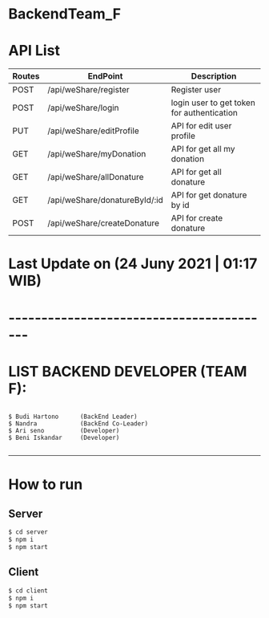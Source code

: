# BackendTeam_F

# API List

| Routes | EndPoint                      | Description                                |
| ------ | ----------------------------- | ------------------------------------------ |
| POST   | /api/weShare/register         | Register user                              |
| POST   | /api/weShare/login            | login user to get token for authentication |
| PUT    | /api/weShare/editProfile      | API for edit user profile                  |
| GET    | /api/weShare/myDonation       | API for get all my donation                |
| GET    | /api/weShare/allDonature      | API for get all donature                   |
| GET    | /api/weShare/donatureById/:id | API for get donature by id                 |
| POST   | /api/weShare/createDonature   | API for create donature                    |

# Last Update on (24 Juny 2021 | 01:17 WIB)

# -----------------------------------------

# LIST BACKEND DEVELOPER (TEAM F):

```

$ Budi Hartono      (BackEnd Leader)
$ Nandra            (BackEnd Co-Leader)
$ Ari seno          (Developer)
$ Beni Iskandar     (Developer)


```

---

# How to run

## Server

```bash
$ cd server
$ npm i
$ npm start
```

## Client

```bash
$ cd client
$ npm i
$ npm start
```
